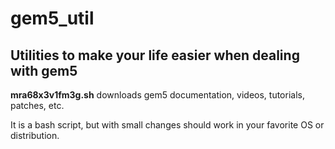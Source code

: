 # gem5_util
## Utilities to make your life easier when dealing with gem5

**mra68x3v1fm3g.sh** downloads gem5 documentation, videos, tutorials, patches, etc.

It is a bash script, but with small changes should work in your favorite OS or distribution.

